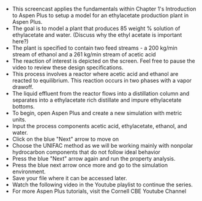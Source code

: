 - This screencast applies the fundamentals within Chapter 1's Introduction to Aspen Plus to setup a model for an ethylacetate production plant in Aspen Plus.
- The goal is to model a plant that produces 85 weight % solution of ethylacetate and water. (Discuss why the ethyl acetate is important here?)
- The plant is specified to contain two feed streams - a 200 kg/min stream of ethanol and a 261 kg/min stream of acetic acid
- The reaction of interest is depicted on the screen. Feel free to pause the video to review these design specifications. 
- This process involves a reactor where acetic acid and ethanol are reacted to equilibrium. This reaction occurs in two phases with a vapor drawoff.
- The liquid effluent from the reactor flows into a distillation column and separates into a ethylacetate rich distillate and impure ethylacetate bottoms.
- To begin, open Aspen Plus and create a new simulation with metric units. 
- Input the process components acetic acid, ethylacetate, ethanol, and water.
- Click on the blue "Next" arrow to move on
- Choose the UNIFAC method as we will be working mainly with nonpolar hydrocarbon components that do not follow ideal behavior 
- Press the blue "Next" arrow again and run the property
analysis.
- Press the blue next arrow once more and go to the simulation
environment.
- Save your file where it can be accessed later.
- Watch the following video in the Youtube playlist to continue the series.
- For more Aspen Plus tutorials, visit the Cornell CBE Youtube Channel